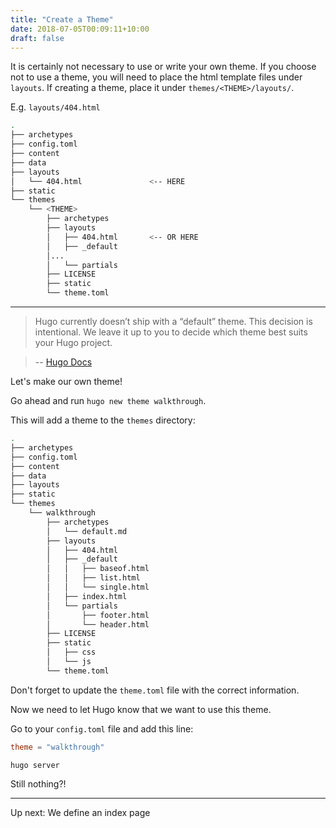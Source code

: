 ```yaml
---
title: "Create a Theme"
date: 2018-07-05T00:09:11+10:00
draft: false
---
```


It is certainly not necessary to use or write your own theme. If you choose not to use a theme, you will need to place the html template files under `layouts`. If creating a theme, place it under `themes/<THEME>/layouts/`.

E.g. `layouts/404.html`

```sh
.
├── archetypes
├── config.toml
├── content
├── data
├── layouts
│   └── 404.html               <-- HERE
├── static
└── themes
    └── <THEME>
        ├── archetypes
        ├── layouts
        │   ├── 404.html       <-- OR HERE
        │   ├── _default
        │...
        │   └── partials
        ├── LICENSE
        ├── static
        └── theme.toml

```

---

> Hugo currently doesn’t ship with a “default” theme. This decision is intentional. We leave it up to you to decide which theme best suits your Hugo project.

> -- [Hugo Docs](https://gohugo.io/themes/installing-and-using-themes/)

Let's make our own theme!

Go ahead and run `hugo new theme walkthrough`.

This will add a theme to the `themes` directory:

```sh
.
├── archetypes
├── config.toml
├── content
├── data
├── layouts
├── static
└── themes
    └── walkthrough
        ├── archetypes
        │   └── default.md
        ├── layouts
        │   ├── 404.html
        │   ├── _default
        │   │   ├── baseof.html
        │   │   ├── list.html
        │   │   └── single.html
        │   ├── index.html
        │   └── partials
        │       ├── footer.html
        │       └── header.html
        ├── LICENSE
        ├── static
        │   ├── css
        │   └── js
        └── theme.toml

```

Don't forget to update the `theme.toml` file with the correct information.

Now we need to let Hugo know that we want to use this theme.

Go to your `config.toml` file and add this line:

```toml
theme = "walkthrough"
```

```
hugo server
```

Still nothing?!

---

Up next: We define an index page
